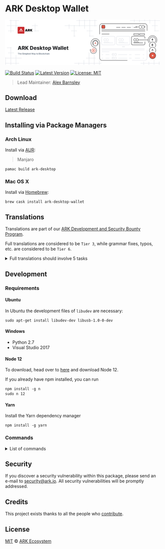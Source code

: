 # ARK Desktop Wallet

![Ark Desktop Wallet](./banner.png)

[![Build Status](https://badgen.now.sh/circleci/github/ArkEcosystem/desktop-wallet)](https://circleci.com/gh/ArkEcosystem/desktop-wallet)
[![Latest Version](https://badgen.now.sh/github/release/ArkEcosystem/desktop-wallet)](https://github.com/ArkEcosystem/desktop-wallet/releases)
[![License: MIT](https://badgen.now.sh/badge/license/MIT/green)](https://opensource.org/licenses/MIT)

> Lead Maintainer: [Alex Barnsley](https://github.com/alexbarnsley)

## Download

[Latest Release](https://github.com/ArkEcosystem/ark-desktop/releases)

## Installing via Package Managers

### Arch Linux

Install via [AUR](https://aur.archlinux.org/packages/ark-desktop):

> Manjaro

```shell
pamac build ark-desktop
```

### Mac OS X

Install via [Homebrew](https://brew.sh/):

```shell
brew cask install ark-desktop-wallet
```

## Translations

Translations are part of our [ARK Development and Security Bounty Program](https://blog.ark.io/ark-development-and-security-bounty-program-a95122d06879).

Full translations are considered to be `Tier 3`, while grammar fixes, typos, etc. are considered to be `Tier 6`.

<details><summary>Full translations should involve 5 tasks</summary>

 - Create a pull request for the language you are going to translate. If you have doubts about something, use English to explain them.
 - Translate the textual content of the application, using the [English language file](https://github.com/ArkEcosystem/desktop-wallet/blob/develop/src/renderer/i18n/locales/en-US.js) as the reference. To do that, a new file, with the language locale code should be created. The name of the file should be a valid [RFC 5646](https://tools.ietf.org/html/rfc5646) and should be located at `src/renderer/i18n/locales/LANGUAGE.js`. Thanks to [vue-i18n-extract](https://github.com/pixari/vue-i18n-extract), it is possible to execute `yarn i18n src/renderer/i18n/locales/LANGUAGE.js` to find suggestions of missing translations.
 - Add the language to the [English language file](https://github.com/ArkEcosystem/desktop-wallet/blob/develop/src/renderer/i18n/locales/en-US.js) at the `LANGUAGES` key.
 - Update the [date and time formats file](https://github.com/ArkEcosystem/desktop-wallet/blob/develop/src/renderer/i18n/date-time-formats.js) to include the short and long format that are used commonly by native speakers.
 - Update the [number formats file](https://github.com/ArkEcosystem/desktop-wallet/blob/develop/src/renderer/i18n/number-formats.js) to include the preferred way of displaying currencies used commonly by native speakers.
 - Add the language at the `I18N.enabledLocales` array at the [main configuration file](https://github.com/ArkEcosystem/desktop-wallet/blob/develop/config/index.js). This step is necessary to make the language available.
 - Execute the application. Go to the [development section](https://github.com/ArkEcosystem/desktop-wallet#development) to learn how to install the requirements and execute it.

</details>

## Development

### Requirements

#### Ubuntu
In Ubuntu the development files of `libudev` are necessary:
```
sudo apt-get install libudev-dev libusb-1.0-0-dev
```

#### Windows
- Python 2.7
- Visual Studio 2017

#### Node 12
To download, head over to [here](https://nodejs.org/en/) and download Node 12.

If you already have npm installed, you can run
```
npm install -g n
sudo n 12
```

#### Yarn
Install the Yarn dependency manager
```
npm install -g yarn
```

### Commands

<details><summary>List of commands</summary>

``` bash
# Install dependencies
yarn install

# Execute the application. Making changes in the code, updates the application (hot reloading).
yarn dev

# Lint all JS/Vue files in the `src` and `__tests__`
yarn lint

# Lint, and fix, all JS/Vue files in `src` and `__tests__`
yarn lint:fix

# Collect the code and produce a compressed file
yarn pack

# Build electron application for production (Current OS)
yarn build

# Build electron application for production (Windows)
yarn build:win

# Build electron application for production (Mac)
yarn build:mac

# Build electron application for production (Linux)
yarn build:linux

# Run unit and end-to-end tests
yarn test

# Run unit tests
yarn test:unit

# Run unit tests and generate and display the coverage report
yarn test:unit:coverage

# Run unit tests and watch for changes to re-run the tests
yarn test:unit:watch

# Run end-to-end tests, without building the application
yarn test:e2e

# Build the application and run end-to-end tests
yarn test:e2e:full

# List what translations are missing or unused on a specific language. It could capture suggestions that are not accurate
yarn i18n 'src/renderer/i18n/locales/LANGUAGE.js'

# List what English messages are missing or unused (English is the default language)
yarn i18n:en-US

# List what translations are missing or unused on every language
yarn i18n:all
```

</details>

## Security

If you discover a security vulnerability within this package, please send an e-mail to security@ark.io. All security vulnerabilities will be promptly addressed.

## Credits

This project exists thanks to all the people who [contribute](../../contributors).

## License

[MIT](LICENSE) © [ARK Ecosystem](https://ark.io)
